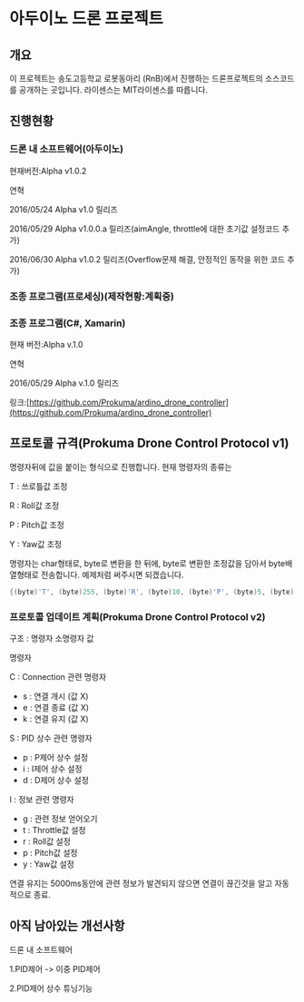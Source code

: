 # 아두이노 드론 프로젝트
## 개요
이 프로젝트는 송도고등학교 로봇동아리 (RnB)에서 진행하는 드론프로젝트의 소스코드를 공개하는 곳입니다. 라이센스는 MIT라이센스를 따릅니다.

## 진행현황
### 드론 내 소프트웨어(아두이노)

현재버전:Alpha v1.0.2

연혁

2016/05/24 Alpha v1.0 릴리즈

2016/05/29 Alpha v1.0.0.a 릴리즈(aimAngle, throttle에 대한 초기값 설정코드 추가)

2016/06/30 Alpha v1.0.2 릴리즈(Overflow문제 해결, 안정적인 동작을 위한 코드 추가)

### 조종 프로그램(프로세싱)(제작현황:계획중)

### 조종 프로그램(C#, Xamarin)

현재 버전:Alpha v.1.0

연혁

2016/05/29 Alpha v.1.0 릴리즈

링크:[https://github.com/Prokuma/ardino_drone_controller](https://github.com/Prokuma/ardino_drone_controller)

## 프로토콜 규격(Prokuma Drone Control Protocol v1)

명령자뒤에 값을 붙이는 형식으로 진행합니다. 현재 명령자의 종류는

T : 쓰로틀값 조정

R : Roll값 조정

P : Pitch값 조정

Y : Yaw값 조정

명령자는 char형태로, byte로 변환을 한 뒤에, byte로 변환한 조정값을 담아서 byte배열형태로 전송합니다. 예제처럼 써주시면 되겠습니다.

```C
{(byte)'T', (byte)255, (byte)'R', (byte)10, (byte)'P', (byte)5, (byte)'R',(byte)1}
```

### 프로토콜 업데이트 계획(Prokuma Drone Control Protocol v2)

구조 : 명령자 소명령자 값

명령자

C : Connection 관련 명령자
- s : 연결 개시 (값 X)
- e : 연결 종료 (값 X)
- k : 연결 유지 (값 X)

S : PID 상수 관련 명령자
- p : P제어 상수 설정
- i : I제어 상수 설정
- d : D제어 상수 설정

I : 정보 관련 명령자
- g : 관련 정보 얻어오기
- t : Throttle값 설정
- r : Roll값 설정
- p : Pitch값 설정
- y : Yaw값 설정

연결 유지는 5000ms동안에 관련 정보가 발견되지 않으면 연결이 끊긴것을 알고 자동적으로 종료.

## 아직 남아있는 개선사항
드론 내 소프트웨어

1.PID제어 -> 이중 PID제어

2.PID제어 상수 튜닝기능
